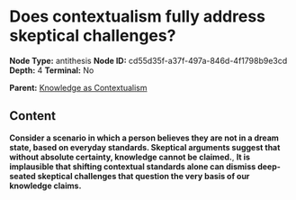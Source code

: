 # Does contextualism fully address skeptical challenges?

**Node Type:** antithesis
**Node ID:** cd55d35f-a37f-497a-846d-4f1798b9e3cd
**Depth:** 4
**Terminal:** No

**Parent:** [Knowledge as Contextualism](knowledge-as-contextualism-synthesis-b56b56df-6d59-4c6a-8de4-4cbefdc8c784.md)

## Content

**Consider a scenario in which a person believes they are not in a dream state, based on everyday standards. Skeptical arguments suggest that without absolute certainty, knowledge cannot be claimed.**, **It is implausible that shifting contextual standards alone can dismiss deep-seated skeptical challenges that question the very basis of our knowledge claims.**
